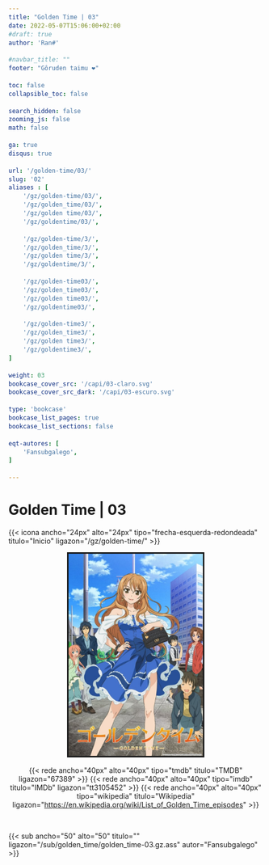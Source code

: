 ```yaml
---
title: "Golden Time | 03"
date: 2022-05-07T15:06:00+02:00
#draft: true
author: 'Ran#'

#navbar_title: ""
footer: "Gôruden taimu ❤️"

toc: false
collapsible_toc: false

search_hidden: false
zooming_js: false
math: false

ga: true
disqus: true

url: '/golden-time/03/'
slug: '02'
aliases : [
    '/gz/golden-time/03/',
    '/gz/golden_time/03/',
    '/gz/golden time/03/',
    '/gz/goldentime/03/',

    '/gz/golden-time/3/',
    '/gz/golden_time/3/',
    '/gz/golden time/3/',
    '/gz/goldentime/3/',

    '/gz/golden-time03/',
    '/gz/golden_time03/',
    '/gz/golden time03/',
    '/gz/goldentime03/',

    '/gz/golden-time3/',
    '/gz/golden_time3/',
    '/gz/golden time3/',
    '/gz/goldentime3/',
]

weight: 03
bookcase_cover_src: '/capi/03-claro.svg'
bookcase_cover_src_dark: '/capi/03-escuro.svg'

type: 'bookcase'
bookcase_list_pages: true
bookcase_list_sections: false

eqt-autores: [
    'Fansubgalego',
]

---
```


# Golden Time | 03

{{< icona ancho="24px" alto="24px" tipo="frecha-esquerda-redondeada" titulo="Inicio" ligazon="/gz/golden-time/" >}}

<div style="text-align: center">
<img style="border: 3px solid currentColor" height=400 title="Golden Time" alt="Golden Time" src="/portada/golden-time.jpg">

{{< rede ancho="40px" alto="40px" tipo="tmdb" titulo="TMDB" ligazon="67389" >}}
{{< rede ancho="40px" alto="40px" tipo="imdb" titulo="IMDb" ligazon="tt3105452" >}}
{{< rede ancho="40px" alto="40px" tipo="wikipedia" titulo="Wikipedia" ligazon="https://en.wikipedia.org/wiki/List_of_Golden_Time_episodes" >}}
</div>

<br>

{{< sub ancho="50" alto="50" titulo="" ligazon="/sub/golden_time/golden_time-03.gz.ass" autor="Fansubgalego" >}}
